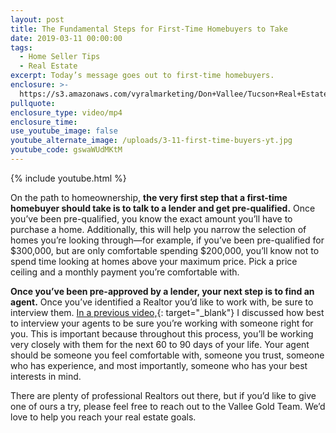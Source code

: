 ```yaml
---
layout: post
title: The Fundamental Steps for First-Time Homebuyers to Take
date: 2019-03-11 00:00:00
tags:
  - Home Seller Tips
  - Real Estate
excerpt: Today’s message goes out to first-time homebuyers.
enclosure: >-
  https://s3.amazonaws.com/vyralmarketing/Don+Vallee/Tucson+Real+Estate+Agent-+The+Fundamental+Steps+for+First-Time+Homebuyers+to+Take.mp4
pullquote:
enclosure_type: video/mp4
enclosure_time:
use_youtube_image: false
youtube_alternate_image: /uploads/3-11-first-time-buyers-yt.jpg
youtube_code: gswaWUdMKtM
---
```


{% include youtube.html %}

On the path to homeownership, **the very first step that a first-time homebuyer should take is to talk to a lender and get pre-qualified.** Once you’ve been pre-qualified, you know the exact amount you’ll have to purchase a home. Additionally, this will help you narrow the selection of homes you’re looking through—for example, if you’ve been pre-qualified for $300,000, but are only comfortable spending $200,000, you’ll know not to spend time looking at homes above your maximum price. Pick a price ceiling and a monthly payment you’re comfortable with.

**Once you’ve been pre-approved by a lender, your next step is to find an agent.** Once you’ve identified a Realtor you’d like to work with, be sure to interview them. [In a previous video,](https://youtu.be/yKrOJuztGUY){: target="_blank"} I discussed how best to interview your agents to be sure you’re working with someone right for you. This is important because throughout this process, you’ll be working very closely with them for the next 60 to 90 days of your life. Your agent should be someone you feel comfortable with, someone you trust, someone who has experience, and most importantly, someone who has your best interests in mind.&nbsp;

There are plenty of professional Realtors out there, but if you’d like to give one of ours a try, please feel free to reach out to the Vallee Gold Team. We’d love to help you reach your real estate goals.